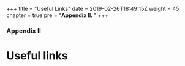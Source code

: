 +++
title = "Useful Links"
date = 2019-02-26T18:49:15Z
weight = 45
chapter = true
pre = "<b>Appendix II. </b>"
+++

### Appendix II

# Useful links
